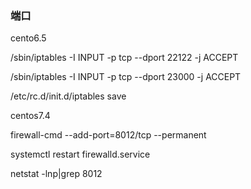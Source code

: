 ### 端口



cento6.5

/sbin/iptables -I INPUT -p tcp --dport 22122 -j ACCEPT

/sbin/iptables -I INPUT -p tcp --dport 23000 -j ACCEPT

/etc/rc.d/init.d/iptables save

centos7.4

firewall-cmd --add-port=8012/tcp --permanent

systemctl restart firewalld.service

netstat -lnp\|grep 8012

